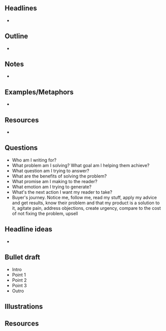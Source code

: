 ## Headlines
- 
## Outline
- 

## Notes
- 

## Examples/Metaphors
- 
## Resources
- 



## Questions
- Who am I writing for?
- What problem am I solving? What goal am I helping them achieve?
- What question am I trying to answer?
- What are the benefits of solving the problem?
- What promise am I making to the reader?
- What emotion am I trying to generate?
- What's the next action I want my reader to take?
- Buyer's journey. Notice me, follow me, read my stuff, apply my advice and get results, know their problem and that my product is a solution to it, agitate pain, address objections, create urgency, compare to the cost of not fixing the problem, upsell

## Headline ideas
- 
## Bullet draft
- Intro
- Point 1
- Point 2
- Point 3
- Outro

## Illustrations


## Resources